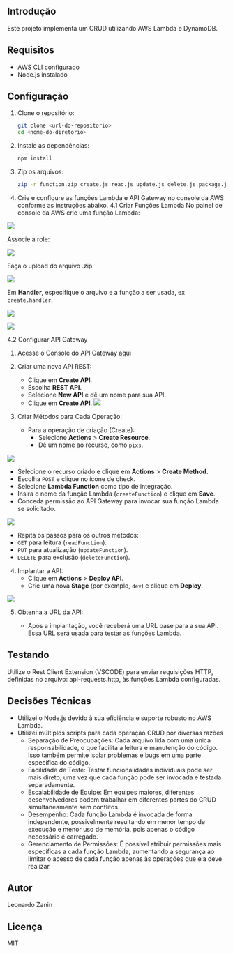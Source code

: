 ## Introdução

Este projeto implementa um CRUD utilizando AWS Lambda e DynamoDB.

## Requisitos

-   AWS CLI configurado
-   Node.js instalado

## Configuração

1. Clone o repositório:
    ```sh
    git clone <url-do-repositorio>
    cd <nome-do-diretorio>
    ```
2. Instale as dependências:
    ```sh
    npm install
    ```
3. Zip os arquivos:
    ```sh
    zip -r function.zip create.js read.js update.js delete.js package.json node_modules
    ```
4. Crie e configure as funções Lambda e API Gateway no console da AWS conforme as instruções abaixo.
4.1 Criar Funções Lambda
No painel de console da AWS crie uma função Lambda:

![](https://t9013111682.p.clickup-attachments.com/t9013111682/5e2bea54-e70b-4bbf-bb8e-87760c9185f3/image.png)

Associe a role:

![](https://t9013111682.p.clickup-attachments.com/t9013111682/8afddf05-46ec-4178-a66a-ef5b93ffbd06/image.png)

Faça o upload do arquivo .zip

![](https://t9013111682.p.clickup-attachments.com/t9013111682/28ba07f6-e93b-435e-9a5c-7fefa8f05826/image.png)

Em **Handler**, especifique o arquivo e a função a ser usada, ex `create.handler`.

![](https://t9013111682.p.clickup-attachments.com/t9013111682/f0a798d6-9ff1-4d71-8539-cb52479a2aa3/image.png)

![](https://t9013111682.p.clickup-attachments.com/t9013111682/ff2a7268-a349-4ea5-914f-b0e159ccd24a/image.png)

4.2 Configurar API Gateway

1. Acesse o Console do API Gateway [aqui](https://console.aws.amazon.com/apigateway)
2. Criar uma nova API REST:
    *   Clique em **Create API**.
    *   Escolha **REST API**.
    *   Selecione **New API** e dê um nome para sua API.
    *   Clique em **Create API**.
![](https://t9013111682.p.clickup-attachments.com/t9013111682/f50cab12-cc6e-45d0-863f-b7814237f388/image.png)

3. Criar Métodos para Cada Operação:
    *   Para a operação de criação (Create):
        *   Selecione **Actions** > **Create Resource**.
        *   Dê um nome ao recurso, como `pixs`.

![](https://t9013111682.p.clickup-attachments.com/t9013111682/8b8d4950-4b42-4019-9d3d-4fd6c93b8f8d/image.png)

*   Selecione o recurso criado e clique em **Actions** > **Create Method.**
*   Escolha `POST` e clique no ícone de check.
*   Selecione **Lambda Function** como tipo de integração.
*   Insira o nome da função Lambda (`createFunction`) e clique em **Save**.
*   Conceda permissão ao API Gateway para invocar sua função Lambda se solicitado.

![](https://t9013111682.p.clickup-attachments.com/t9013111682/29787f03-0de6-4c0e-8164-91ed484ada10/image.png)

*   Repita os passos para os outros métodos:
*   `GET` para leitura (`readFunction`).
*   `PUT` para atualização (`updateFunction`).
*   `DELETE` para exclusão (`deleteFunction`).

4. Implantar a API:
    *   Clique em **Actions** > **Deploy API**.
    *   Crie uma nova **Stage** (por exemplo, `dev`) e clique em **Deploy**.

![](https://t9013111682.p.clickup-attachments.com/t9013111682/53a376b4-a2e3-4e76-b2a3-f180b4a25633/image.png)

5. Obtenha a URL da API:

    *   Após a implantação, você receberá uma URL base para a sua API. Essa URL será usada para testar as funções Lambda.

## Testando

Utilize o Rest Client Extension (VSCODE) para enviar requisições HTTP, definidas no arquivo: api-requests.http, às funções Lambda configuradas.

## Decisões Técnicas

-   Utilizei o Node.js devido à sua eficiência e suporte robusto no AWS Lambda.
-   Utilizei múltiplos scripts para cada operação CRUD por diversas razões
    -   Separação de Preocupações: Cada arquivo lida com uma única responsabilidade, o que facilita a leitura e manutenção do código. Isso também permite isolar problemas e bugs em uma parte específica do código.
    -   Facilidade de Teste: Testar funcionalidades individuais pode ser mais direto, uma vez que cada função pode ser invocada e testada separadamente.
    -   Escalabilidade de Equipe: Em equipes maiores, diferentes desenvolvedores podem trabalhar em diferentes partes do CRUD simultaneamente sem conflitos.
    -   Desempenho: Cada função Lambda é invocada de forma independente, possivelmente resultando em menor tempo de execução e menor uso de memória, pois apenas o código necessário é carregado.
    -   Gerenciamento de Permissões: É possível atribuir permissões mais específicas a cada função Lambda, aumentando a segurança ao limitar o acesso de cada função apenas às operações que ela deve realizar.

## Autor

Leonardo Zanin

## Licença

MIT
